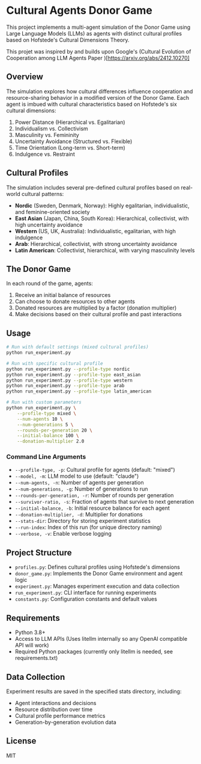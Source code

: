 # Cultural Agents Donor Game

This project implements a multi-agent simulation of the Donor Game using Large Language Models (LLMs) as agents with distinct cultural profiles based on Hofstede's Cultural Dimensions Theory.

This projet was inspired by and builds upon Google's (Cultural Evolution of Cooperation among LLM Agents Paper
)[https://arxiv.org/abs/2412.10270]

## Overview

The simulation explores how cultural differences influence cooperation and resource-sharing behavior in a modified version of the Donor Game. Each agent is imbued with cultural characteristics based on Hofstede's six cultural dimensions:

1. Power Distance (Hierarchical vs. Egalitarian)
2. Individualism vs. Collectivism
3. Masculinity vs. Femininity
4. Uncertainty Avoidance (Structured vs. Flexible)
5. Time Orientation (Long-term vs. Short-term)
6. Indulgence vs. Restraint

## Cultural Profiles

The simulation includes several pre-defined cultural profiles based on real-world cultural patterns:

- **Nordic** (Sweden, Denmark, Norway): Highly egalitarian, individualistic, and feminine-oriented society
- **East Asian** (Japan, China, South Korea): Hierarchical, collectivist, with high uncertainty avoidance
- **Western** (US, UK, Australia): Individualistic, egalitarian, with high indulgence
- **Arab**: Hierarchical, collectivist, with strong uncertainty avoidance
- **Latin American**: Collectivist, hierarchical, with varying masculinity levels

## The Donor Game

In each round of the game, agents:

1. Receive an initial balance of resources
2. Can choose to donate resources to other agents
3. Donated resources are multiplied by a factor (donation multiplier)
4. Make decisions based on their cultural profile and past interactions

## Usage

```bash
# Run with default settings (mixed cultural profiles)
python run_experiment.py

# Run with specific cultural profile
python run_experiment.py --profile-type nordic
python run_experiment.py --profile-type east_asian
python run_experiment.py --profile-type western
python run_experiment.py --profile-type arab
python run_experiment.py --profile-type latin_american

# Run with custom parameters
python run_experiment.py \
    --profile-type mixed \
    --num-agents 10 \
    --num-generations 5 \
    --rounds-per-generation 20 \
    --initial-balance 100 \
    --donation-multiplier 2.0
```

### Command Line Arguments

- `--profile-type, -p`: Cultural profile for agents (default: "mixed")
- `--model, -m`: LLM model to use (default: "claude")
- `--num-agents, -n`: Number of agents per generation
- `--num-generations, -g`: Number of generations to run
- `--rounds-per-generation, -r`: Number of rounds per generation
- `--survivor-ratio, -s`: Fraction of agents that survive to next generation
- `--initial-balance, -b`: Initial resource balance for each agent
- `--donation-multiplier, -d`: Multiplier for donations
- `--stats-dir`: Directory for storing experiment statistics
- `--run-index`: Index of this run (for unique directory naming)
- `--verbose, -v`: Enable verbose logging

## Project Structure

- `profiles.py`: Defines cultural profiles using Hofstede's dimensions
- `donor_game.py`: Implements the Donor Game environment and agent logic
- `experiment.py`: Manages experiment execution and data collection
- `run_experiment.py`: CLI interface for running experiments
- `constants.py`: Configuration constants and default values

## Requirements

- Python 3.8+
- Access to LLM APIs (Uses litellm internally so any OpenAI compatible API will work)
- Required Python packages (currently only litellm is needed, see requirements.txt)

## Data Collection

Experiment results are saved in the specified stats directory, including:

- Agent interactions and decisions
- Resource distribution over time
- Cultural profile performance metrics
- Generation-by-generation evolution data

## License

MIT
